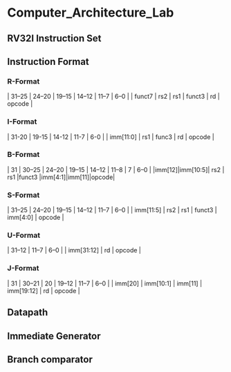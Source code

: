 # Computer_Architecture_Lab

## RV32I Instruction Set

## Instruction Format 

### R-Format
| 31–25  | 24–20 | 19–15 |  14–12 | 11–7 |  6–0   | 
| funct7 |  rs2  |  rs1  | funct3 |  rd  | opcode |

### I-Format 
|    31-20   | 19-15 | 14-12 | 11-7 |  6-0   | 
|  imm[11:0] |  rs1  | func3 |  rd  | opcode |

### B-Format    
|  31   |  30–25  | 24–20 | 19–15 | 14–12 |  11–8  |   7   | 6–0  | 
|imm[12]|imm[10:5]|  rs2  |  rs1  |funct3 |imm[4:1]|imm[11]|opcode|

### S-Format
| 31–25     | 24–20 | 19–15 | 14–12  |   11–7   |   6–0   | 
| imm[11:5] | rs2   | rs1   | funct3 | imm[4:0] | opcode  |

### U-Format
|   31–12    | 11–7 |  6–0   |
| imm[31:12] |  rd  | opcode |

### J-Format
|    31   |   30–21   |    20   |    19–12   | 11–7 |   6–0   | 
| imm[20] | imm[10:1] | imm[11] | imm[19:12] |  rd  | opcode  |

## Datapath

## Immediate Generator

## Branch comparator
